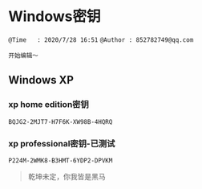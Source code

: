 # Windows密钥
`@Time   : 2020/7/28 16:51`
`@Author : 852782749@qq.com`


```
开始编辑～
```

## Windows XP
### xp home edition密钥
```
BQJG2-2MJT7-H7F6K-XW98B-4HQRQ
```
### xp professional密钥-已测试
```
P224M-2WMK8-B3HMT-6YDP2-DPVKM
```



> 乾坤未定，你我皆是黑马